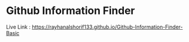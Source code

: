 # Github Information Finder

Live Link : https://rayhanalshorif133.github.io/Github-Information-Finder-Basic
